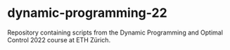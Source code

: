 # dynamic-programming-22
Repository containing scripts from the Dynamic Programming and Optimal Control 2022 course at ETH Zürich.
